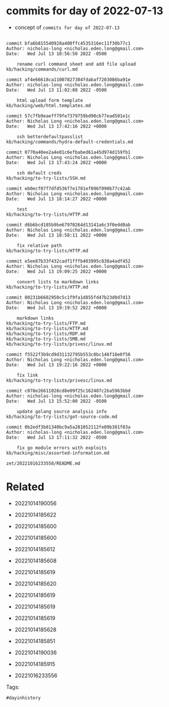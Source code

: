 # commits for day of 2022-07-13

- concept of `commits for day of 2022-07-13`

```

commit bfa6b815540928a400ffc4535316ec11f30b77c1
Author: nicholas-long <nicholas.eden.long@gmail.com>
Date:   Wed Jul 13 10:56:50 2022 -0500

    rename curl command sheet and add file upload
kb/hacking/commands/curl.md

commit af4e66618ca11007827304fdabaf7203086ba91e
Author: nicholas-long <nicholas.eden.long@gmail.com>
Date:   Wed Jul 13 11:02:08 2022 -0500

    html upload form template
kb/hacking/web/html.templates.md

commit 57c7fb9eaeff79fe7379759bd90cb77ead501e1c
Author: Nicholas Long <nicholas.eden.long@gmail.com>
Date:   Wed Jul 13 17:42:16 2022 +0000

    ssh betterdefaultpasslist
kb/hacking/commands/hydra-default-credentials.md

commit 0770a40ee2a4e01c6efbabed61a45d974d159fb1
Author: Nicholas Long <nicholas.eden.long@gmail.com>
Date:   Wed Jul 13 17:43:24 2022 +0000

    ssh default creds
kb/hacking/to-try-lists/SSH.md

commit eb0ecf07f7dfd536f7e1781ef096f090b77c42ab
Author: Nicholas Long <nicholas.eden.long@gmail.com>
Date:   Wed Jul 13 18:14:27 2022 +0000

    test
kb/hacking/to-try-lists/HTTP.md

commit d6b6bcd185b9be67970264d13141a6c3f0edd0ab
Author: Nicholas Long <nicholas.eden.long@gmail.com>
Date:   Wed Jul 13 18:58:11 2022 +0000

    fix relative path
kb/hacking/to-try-lists/HTTP.md

commit e5ee87b33f432cadf1fffb403995c838a4adf452
Author: Nicholas Long <nicholas.eden.long@gmail.com>
Date:   Wed Jul 13 19:09:25 2022 +0000

    convert lists to markdown links
kb/hacking/to-try-lists/HTTP.md

commit 80231b6682950c5c1f9fa1d855fd47b23d0d7d13
Author: Nicholas Long <nicholas.eden.long@gmail.com>
Date:   Wed Jul 13 19:19:52 2022 +0000

    markdown links
kb/hacking/to-try-lists/FTP.md
kb/hacking/to-try-lists/HTTP.md
kb/hacking/to-try-lists/RDP.md
kb/hacking/to-try-lists/SMB.md
kb/hacking/to-try-lists/privesc/linux.md

commit f5522f3b9cd9d31132795b553c8bc146f18e0f56
Author: Nicholas Long <nicholas.eden.long@gmail.com>
Date:   Wed Jul 13 19:22:16 2022 +0000

    fix link
kb/hacking/to-try-lists/privesc/linux.md

commit c078e26611028cd8e09f25c162487c2ba5963bbd
Author: nicholas-long <nicholas.eden.long@gmail.com>
Date:   Wed Jul 13 15:52:00 2022 -0500

    update golang source analysis info
kb/hacking/to-try-lists/got-source-code.md

commit 0b2edf3b81340bc9a5a281052112fe09b381f83a
Author: nicholas-long <nicholas.eden.long@gmail.com>
Date:   Wed Jul 13 17:11:32 2022 -0500

    fix go module errors with exploits
kb/hacking/misc/assorted-information.md
```

` zet/20221016233558/README.md `

# Related

- 20221014190056

- 20221014185622

- 20221014185600

- 20221014185600

- 20221014185612

- 20221014185608

- 20221014185619

- 20221014185620

- 20221014185619

- 20221014185619

- 20221014185619

- 20221014185628

- 20221014185851

- 20221014190036

- 20221014185915

- 20221016233556

Tags:

    #dayinhistory
